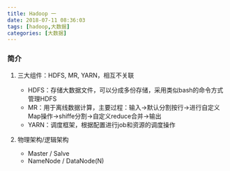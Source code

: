```yaml
---
title: Hadoop 一
date: 2018-07-11 08:36:03
tags: [hadoop,大数据]
categories: [大数据]
---
```



### 简介

1. 三大组件：HDFS, MR, YARN，相互不关联
   * HDFS：存储大数据文件，可以分成多份存储，采用类似bash的命令方式管理HDFS
   * MR：用于离线数据计算，主要过程：输入->默认分割按行->进行自定义Map操作->shiffe分割->自定义reduce合并->输出
   * YARN：调度框架，根据配置进行job和资源的调度操作

2. 物理架构/逻辑架构
   * Master / Salve
   * NameNode / DataNode(N)
